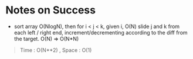 # Notes on Success
+ sort array O(NlogN), then
  for i < j < k, given i, O(N)
  slide j and k from each left / right end, increment/decrementing
  according to the diff from the target.
   O(N) => O(N*N)

> Time : O(N**2) , Space : O(1)
